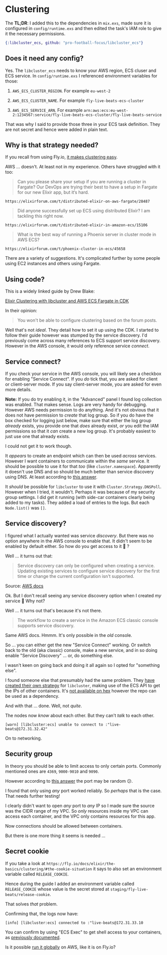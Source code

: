 # Clustering

The **TL;DR**: I added this to the dependencies in `mix.exs`, made sure it is configured in `config/runtime.exs` and then edited the task's IAM role to give it the necessary permissions.

```elixir
{:libcluster_ecs, github: "pro-football-focus/libcluster_ecs"}
```

## Does it need any config?

Yes. The `libcluster_ecs` needs to know your AWS region, ECS cluser and ECS service. In `config/runtime.exs` I referenced environment variables for those:

1. `AWS_ECS_CLUSTER_REGION`. For example `eu-west-2`

2. `AWS_ECS_CLUSTER_NAME`. For example `fly-live-beats-ecs-cluster`

3. `AWS_ECS_SERVICE_ARN`. For example `arn:aws:ecs:eu-west-2:1234567:service/fly-live-beats-ecs-cluster/fly-live-beats-service`

That was why I said to provide those three in your ECS task definition. They are not secret and hence were added in plain text.

## Why is that strategy needed?

If you recall from using Fly.io, [it makes clustering easy](https://fly.io/docs/elixir/the-basics/clustering/).

AWS ... doesn't. At least not in my experience. Others have struggled with it too:

> Can you please share your setup if you are running a cluster in Fargate? Our DevOps are trying their best to have a setup in Fargate for our new Elixir app, but it‘s hard.

`https://elixirforum.com/t/distributed-elixir-on-aws-fargate/28487`

> Did anyone successfully set up ECS using distributed Elixir? I am tackling this right now.

`https://elixirforum.com/t/distributed-elixir-in-amazon-ecs/15106`

> What is the best way of running a Phoenix server in cluster mode in AWS ECS?

`https://elixirforum.com/t/phoenix-cluster-in-ecs/45658`

There are a variety of suggestions. It's complicated further by some people using EC2 instances and others using Fargate.

## Using code?

This is a widely linked guide by Drew Blake:

[Elixir Clustering with libcluster and AWS ECS Fargate in CDK](https://dmblake.com/elixir-clustering-with-libcluster-and-aws-ecs-fargate-in-cdk)

In their opinion:

> You won't be able to configure clustering based on the forum posts.

Well that's not _ideal_. They detail how to set it up using the CDK. I started to follow their guide however was stumped by the service discovery. I'd previously come across many references to ECS support service discovery. However in the AWS console, it would only reference service _connect_.

## Service connect?

If you check your service in the AWS console, you will likely see a checkbox for enabling "Service Connect". If you _do_ tick that, you are asked for client or client-server mode. If you say client-server mode, you are asked for even more details.

**Note:** If you do try enabling it, in the "Advanced" panel I found log collection was enabled. That makes sense. Logs are very handy for debugging. However AWS needs permission to do anything. And it's not obvious that it does not have permission to _create_ that log group. So if you do have the box checked for logging just below, make sure that either the log group _already_ exists, you provide one that _does_ already exist, _or_ you edit the IAM permissions so that it _can_ create a new log group. It's probably easiest to just use one that already exists.

I could not get it to work though.

It _appears_ to create an endpoint which can then be used _across_ services. However I want containers to communicate within the _same_ service. It should be possible to use it for that _too_ (like `cluster.namespace`). Apparently it doesn't use DNS and so should be much better than service discovery using DNS. At least according to [this answer](https://stackoverflow.com/questions/76000775/aws-ecs-service-connect-versus-service-discovery).

It _should_ be possible for `libcluster` to use it with `Cluster.Strategy.DNSPoll`. However when I tried, it wouldn't. Perhaps it was because of my security group settings. I did get it running (with side-car containers clearly being added to my tasks). They added a load of entries to the logs. But each `Node.list()` was `[]`.

## Service discovery?

I figured what I actually wanted was service _discovery_. But there was no option anywhere in the AWS console to enable that. It didn't seem to be enabled by default either. So how do you get access to it 🤔 ?

Well ... it turns out that:

> Service discovery can only be configured when creating a service. Updating existing services to configure service discovery for the first time or change the current configuration isn't supported.

Source: [AWS docs](https://docs.aws.amazon.com/AmazonECS/latest/developerguide/service-discovery.html)

Ok. But I don't recall seeing any service discovery option when I created _my_ service 🤔 Why not?

Well ... it turns out that's because it's not there.

> The workflow to create a service in the Amazon ECS classic console supports service discovery.

Same AWS docs. Hmmm. It's only possible in the _old_ console.

So ... you can either get the new "Service Connect" working. Or switch back to the old (aka classic) console, make a new service, and in so doing enable "Service Discovery" ... or, do something else.

I wasn't keen on going back and doing it all again so I opted for "something else".

I found someone else that presumably had the same problem. They [have created their own strategy](https://github.com/pro-football-focus/libcluster_ecs) for `libcluster`, making use of the ECS API to get the IPs of other containers. It's [not available on hex](https://github.com/pro-football-focus/libcluster_ecs/issues/1) however the repo can be used as a dependency.

And with that ... done. Well, not _quite_.

The nodes now _know_ about each other. But they can't _talk_ to each other.

```
[warn] [libcluster:ecs] unable to connect to :"live-beats@172.31.32.42"
```

On to networking.

## Security group

In theory you should be able to limit access to only certain ports. Commonly mentioned ones are `4369`, `9000-9010` and `9090`.

However according to [this answer](https://stackoverflow.com/a/35409199) the port may be random 😕.

I found that only using _any_ port worked reliably. So _perhaps_ that is the case. That needs further testing!

I clearly didn't want to open _any_ port to _any_ IP so I made sure the source was the CIDR range of my VPC. So _only_ resources inside my VPC can access each container, and the VPC only contains resources for this app.

Now connections should be allowed between containers.

But there is one more thing it seems is needed ...

## Secret cookie

If you take a look at `https://fly.io/docs/elixir/the-basics/clustering/#the-cookie-situation` it says to also set an environment variable called `RELEASE_COOKIE`.

Hence during the guide I added an environment variable called `RELEASE_COOKIE` whose value is the secret stored at `staging/fly-live-beats/release-cookie`.

That solves _that_ problem.

Confirming that, the logs now have:

```
[info] [libcluster:ecs] connected to :"live-beats@172.31.33.10
```

You can confirm by using "ECS Exec" to get shell access to your containers, as [previously documented](/docs/9-aws-deploy-it.md).

Is it possible [run it globally](/docs/11-aws-run-globally.md) on AWS, like it is on Fly.io?
